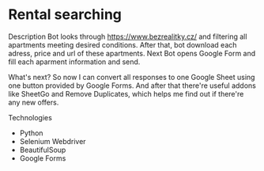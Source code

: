 # Rental searching

Description
Bot looks through https://www.bezrealitky.cz/ and filtering all apartments meeting desired conditions.
After that, bot download each adress, price and url of these apartments.
Next Bot opens Google Form and fill each aparment information and send.

What's next?
So now I can convert all responses to one Google Sheet using one button provided by Google Forms.
And after that there're useful addons like SheetGo and Remove Duplicates, which helps me find out if there're any new offers.

Technologies
- Python
- Selenium Webdriver
- BeautifulSoup
- Google Forms
